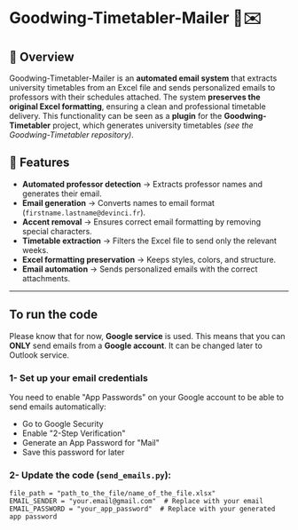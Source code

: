 # Goodwing-Timetabler-Mailer 📅✉️

## 📌 Overview
Goodwing-Timetabler-Mailer is an **automated email system** that extracts university timetables from an Excel file and sends personalized emails to professors with their schedules attached. The system **preserves the original Excel formatting**, ensuring a clean and professional timetable delivery.
This functionality can be seen as a **plugin** for the **Goodwing-Timetabler** project, which generates university timetables *(see the Goodwing-Timetabler repository)*.

## 🚀 Features
- **Automated professor detection** → Extracts professor names and generates their email.
- **Email generation** → Converts names to email format (`firstname.lastname@devinci.fr`).
- **Accent removal** → Ensures correct email formatting by removing special characters.
- **Timetable extraction** → Filters the Excel file to send only the relevant weeks.
- **Excel formatting preservation** → Keeps styles, colors, and structure.
- **Email automation** → Sends personalized emails with the correct attachments.

---

## To run the code
Please know that for now, **Google service** is used. This means that you can **ONLY** send emails from a **Google account**. 
It can be changed later to Outlook service. 

### **1- Set up your email credentials**
You need to enable "App Passwords" on your Google account to be able to send emails automatically: 
- Go to Google Security
- Enable "2-Step Verification"
- Generate an App Password for "Mail"
- Save this password for later

### **2- Update the code (`send_emails.py`):**
    file_path = "path_to_the_file/name_of_the_file.xlsx" 
    EMAIL_SENDER = "your.email@gmail.com"  # Replace with your email
    EMAIL_PASSWORD = "your_app_password"  # Replace with your generated app password
